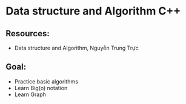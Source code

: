 # Data structure and Algorithm C++
## Resources:
* Data structure and Algorithm, Nguyễn Trung Trực
## Goal:
* Practice basic algorithms
* Learn Big(o) notation
* Learn Graph
